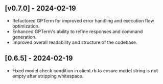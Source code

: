 ## [v0.7.0] - 2024-02-19
- Refactored GPTerm for improved error handling and execution flow optimization.
- Enhanced GPTerm's ability to refine responses and command generation.
- Improved overall readability and structure of the codebase.

## [0.6.5] - 2024-02-19
- Fixed model check condition in client.rb to ensure model string is not empty after stripping whitespace.
